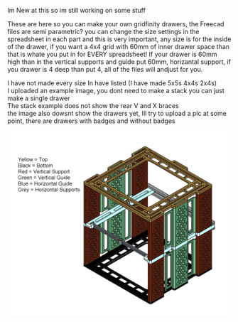 Im New at this so im still working on some stuff

These are here so you can make your own gridfinity drawers, the Freecad files are semi parametric? you can change the size settings in the spreadsheet in each part and this is very important, any size is for the inside of the drawer, if you want a 4x4 grid with 60mm of inner drawer space than that is whate you put in for EVERY spreadsheet! If your drawer is 60mm high than in the vertical supports and guide put 60mm, horizantal support, if you drawer is 4 deep than put 4, all of the files will andjust for you.


I have not made every size In have listed (I have made 5x5s 4x4s 2x4s)</br>
I uploaded an example image, you dont need to make a stack you can just make a single drawer</br>
The stack example does not show the rear V and X braces</br>
the image also dowsnt show the drawers yet, Ill try to upload a pic at some point, there are drawers with badges and without badges</br>


<img src="https://raw.githubusercontent.com/Dave0616/Gridfinity-Drawers/refs/heads/main/Assembly-Example-Stack.jpg"><img/>


